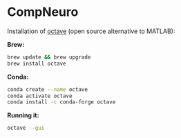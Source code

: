 # CompNeuro
Installation of [octave](https://docs.octave.org/interpreter/index.html) (open source alternative to MATLAB):


<b>Brew:</b>
```sh
brew update && brew upgrade
brew install octave
```
<b>Conda:</b>
```sh
conda create --name octave
conda activate octave
conda install -c conda-forge octave
```
<b>Running it:</b>
```sh
octave --gui
```